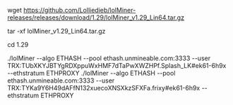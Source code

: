 wget https://github.com/Lolliedieb/lolMiner-releases/releases/download/1.29/lolMiner_v1.29_Lin64.tar.gz

tar -xf lolMiner_v1.29_Lin64.tar.gz

cd 1.29

./lolMiner --algo ETHASH --pool ethash.unmineable.com:3333 --user TRX:TUbXKYJBTYgRDXppuWxHMF7dTaPwXWZHPf.Splash_LK#ek61-6h9x --ethstratum ETHPROXY       ./lolMiner --algo ETHASH --pool ethash.unmineable.com:3333 --user TRX:TYKa9Y6H49dAFfN132xuecoXNSXkzSFXFa.frixy#ek61-6h9x --ethstratum ETHPROXY
